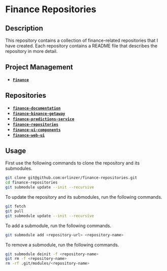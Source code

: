 # Finance Repositories

## Description

This repository contains a collection of finance-related repositories that I have created. Each repository contains a README file that describes the repository in more detail.

## Project Management

- [**`Finance`**](https://github.com/users/orlinzer/projects/4)

## Repositories

- [**`finance-documentation`**](https://github.com/orlinzer/finance-documentation)
- [**`finance-binance-getaway`**](https://github.com/orlinzer/finance-binance-getaway)
- [**`finance-predictions-service`**](https://github.com/orlinzer/finance-predictions-service)
- [**`finance-repositories`**](https://github.com/orlinzer/finance-repositories)
- [**`finance-ui-components`**](https://github.com/orlinzer/finance-ui-components)
- [**`finance-web-ui`**](https://github.com/orlinzer/finance-web-ui)

## Usage

First use the following commands to clone the repository and its submodules.

```bash
git clone git@github.com:orlinzer/finance-repositories.git
cd finance-repositories
git submodule update --init --recursive
```

To update the repository and its submodules, run the following commands.

```bash
git fetch
git pull
git submodule update --init --recursive
```

To add a submodule, run the following commands.

```bash
git submodule add <repository-url> <repository-name>
```

To remove a submodule, run the following commands.

```bash
git submodule deinit -f <repository-name>
git rm -f <repository-name>
rm -rf .git/modules/<repository-name>
```
